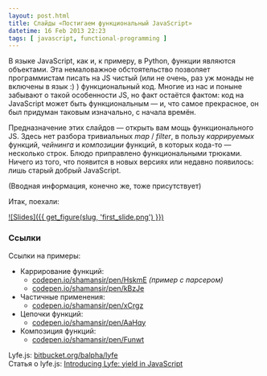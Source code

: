 ```yaml
---
layout: post.html
title: Слайды «Постигаем функциональный JavaScript»
datetime: 16 Feb 2013 22:23
tags: [ javascript, functional-programming ]
---
```


В языке JavaScript, как и, к примеру, в Python, функции являются объектами. Эта немаловажное обстоятельство позволяет программистам писать на JS чистый (или не очень, раз уж монады не включены в язык :) ) функциональный код. Многие из нас и поныне забывают о такой особенности JS, но факт остаётся фактом: код на JavaScript может быть функциональным — и, что самое прекрасное, он был придуман таковым изначально, с начала времён.

Предназначение этих слайдов — открыть вам мощь функционального JS. Здесь нет разбора тривиальных _map_ / _filter_, в пользу _каррируемых_ функций, _чейнинга_ и _композиции_ функций, в которых кода-то — несколько строк. Блюдо приправлено функциональными трюками. Ничего из того, что появится в новых версиях или недавно появилось: лишь старый добрый JavaScript.

(Вводная информация, конечно же, тоже присутствует)

Итак, поехали:

[![Slides]({{ get_figure(slug, 'first_slide.png') }})](https://speakerdeck.com/shamansir/postighaiem-funktsional-nyi-javascript)

### Ссылки

Ссылки на примеры:

* Каррирование функций:
    * [codepen.io/shamansir/pen/HskmE](http://codepen.io/shamansir/pen/HskmE) _(пример с парсером)_
    * [codepen.io/shamansir/pen/kBzJe](http://codepen.io/shamansir/pen/kBzJe)
* Частичные применения:
    * [codepen.io/shamansir/pen/xCrgz](http://codepen.io/shamansir/pen/xCrgz)
* Цепочки функций:
    * [codepen.io/shamansir/pen/AaHqy](http://codepen.io/shamansir/pen/AaHqy)
* Композиция функций:
    * [codepen.io/shamansir/pen/Funwt](http://codepen.io/shamansir/pen/Funwt)

Lyfe.js: [bitbucket.org/balpha/lyfe](http://bitbucket.org/balpha/lyfe)<br/>
Статья о lyfe.js: [Introducing Lyfe: yield in JavaScript](http://balpha.de/2011/06/introducing-lyfe-yield-in-javascript)
